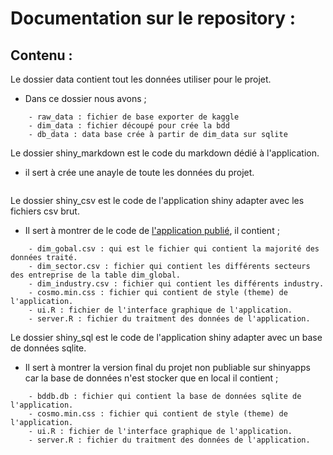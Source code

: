 # Documentation sur le repository :


## Contenu : 

Le dossier data contient tout les données utiliser pour le projet.

- Dans ce dossier nous avons ; 

``` 
    - raw_data : fichier de base exporter de kaggle  
    - dim_data : fichier découpé pour crée la bdd
    - db_data : data base crée à partir de dim_data sur sqlite
``` 

Le dossier shiny_markdown est le code du markdown dédié à l'application.
-  il sert à crée une anayle de toute les données du projet.

``` 
``` 

Le dossier shiny_csv est le code de l'application shiny adapter avec les fichiers csv brut.

- Il sert à montrer de le code de [l'application publié](https://winterune.shinyapps.io/version_csv-r_shiny/), il contient ;

``` 
    - dim_gobal.csv : qui est le fichier qui contient la majorité des données traité. 
    - dim_sector.csv : fichier qui contient les différents secteurs des entreprise de la table dim_global.
    - dim_industry.csv : fichier qui contient les différents industry.
    - cosmo.min.css : fichier qui contient de style (theme) de l'application.
    - ui.R : fichier de l'interface graphique de l'application.
    - server.R : fichier du traitment des données de l'application.
```
Le dossier shiny_sql est le code de l'application shiny adapter avec un base de données sqlite.

- Il sert à montrer la version final du projet non publiable sur shinyapps car la base de données n'est stocker que en local il contient ;
```
    - bddb.db : fichier qui contient la base de données sqlite de l'application.    
    - cosmo.min.css : fichier qui contient de style (theme) de l'application.
    - ui.R : fichier de l'interface graphique de l'application.
    - server.R : fichier du traitment des données de l'application. 
```

